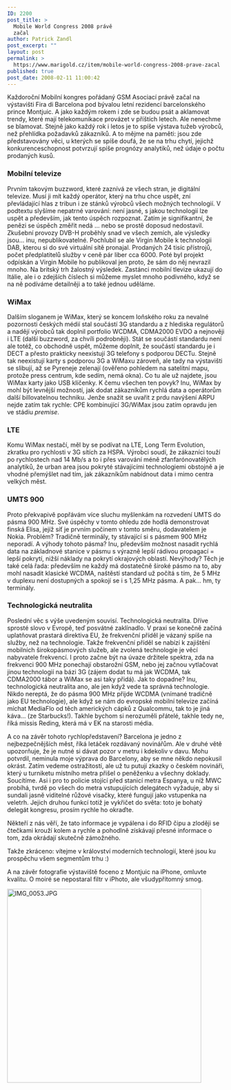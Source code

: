 ```yaml
---
ID: 2200
post_title: >
  Mobile World Congress 2008 právě
  začal
author: Patrick Zandl
post_excerpt: ""
layout: post
permalink: >
  https://www.marigold.cz/item/mobile-world-congress-2008-prave-zacal
published: true
post_date: 2008-02-11 11:00:42
---
```

Každoroční Mobilní kongres pořádaný GSM Asociací právě začal na výstavišti Fira di Barcelona pod bývalou letní rezidencí barcelonského prince Montjuic. A jako každým rokem i zde se budou psát a aklamovat trendy, které mají telekomunikace provázet v příštích letech. Ale nenechme se blamovat. Stejně jako každý rok i letos je to spíše výstava tužeb výrobců, než přehlídka požadavků zákazníků. A to mějme na paměti: jsou zde představovány věci, u kterých se spíše doufá, že se na trhu chytí, jejichž konkurenceschopnost potvrzují spíše prognózy analytiků, než údaje o počtu prodaných kusů. 
<!--more-->
<h3>Mobilní televize</h3>
Prvním takovým buzzword, které zaznívá ze všech stran, je digitální televize. Musí ji mít každý operátor, který na trhu chce uspět, zní převládající hlas z tribun i ze stánků výrobců všech možných technologií. V podtextu slyšíme nepatrné varování: není jasné, s jakou technologií lze uspět a především, jak tento úspěch rozpoznat. Zatím je signifikantní, že penězi se úspěch změřit nedá ... nebo se prostě doposud nedostavil. Zkušební provozy DVB-H proběhly snad ve všech zemích, ale výsledky jsou... inu, nepublikovatelné. Pochlubil se ale Virgin Mobile k technologii DAB, kterou si do své virtuální sítě pronajal. Prodaných 24 tisíc přístrojů, počet předplatitelů služby  v ceně pár liber cca 6000. Poté byl projekt odpískán a Virgin Mobile ho publikoval jen proto, že sám do něj nevrazil mnoho. Na britský trh žalostný výsledek. Zastánci mobilní tlevize ukazují do Itálie, ale i o zdejších číslech si můžeme myslet mnoho podivného, když se na ně podíváme detailněji a to také jednou uděláme. 

<h3>WiMax</h3>

Dalším sloganem je WiMax, který se koncem loňského roku za nevalné pozornosti českých médií stal součástí 3G standardu a z hlediska regulátorů a nadějí výrobců tak doplnil portfolio WCDMA, CDMA2000 EVDO a nejnověji i LTE (další buzzword, za chvíli podrobněji). Stát se součástí standardu není ale totéž, co obchodně uspět, můžeme doplnit, že součástí standardu je i DECT a přesto prakticky neexistují 3G telefony s podporou DECTu. Stejně tak neexistují karty s podporou 3G a WiMaxu zároveň, ale tady na výstavišti se slibují, až se Pyreneje zelenají (ověřeno pohledem na satelitní mapu, protože press centrum, kde sedím, nemá okna). Co tu ale už najdete, jsou WiMax karty jako USB klíčenky. K čemu všechen ten povyk? Inu, WiMax by mohl být levnější možností, jak dodat zákazníkům rychlá data a operátorům další billovatelnou techniku. Jenže snažit se uvařit z prdu navýšení ARPU nejde zatím tak rychle: CPE kombinující 3G/WiMax jsou zatím opravdu jen ve stádiu <em>premise</em>. 

<h3>LTE</h3>

Komu WiMax nestačí, měl by se podívat na LTE, Long Term Evolution, zkratku pro rychlosti v 3G sítích za HSPA. Výrobci soudí, že zákazníci touží po rychlostech nad 14 Mb/s a to i přes varování méně zfanfarónovatělých analytiků, že urban area jsou pokryté stávajícími technologiemi obstojně a je vhodné přemýšlet nad tím, jak zákazníkům nabídnout data i mimo centra velkých měst. 

<h3>UMTS 900</h3>

Proto překvapivě popřávám více sluchu myšlenkám na rozvedení UMTS do pásma 900 MHz. Své úspěchy v tomto ohledu zde hodlá demonstrovat finská Elisa, jejíž síť je prvním počinem v tomto směru, dodavatelem je Nokia. Problém? Tradičně terminály, ty stávající si s pásmem 900 MHz neporadí. A výhody tohoto pásma? Inu, především možnost nasadit rychlá data na základnové stanice v pásmu s výrazně lepší rádivou propagací = lepší pokrytí, nižší náklady na pokrytí okrajových oblastí. Nevýhody? Těch je také celá řada: především ne každý má dostatečně široké pásmo na to, aby mohl nasadit klasické WCDMA, naštěstí standard už počítá s tím, že 5 MHz v duplexu není dostupných a spokojí se i s 1,25 MHz pásma. A pak... hm, ty terminály. 

<h3>Technologická neutralita</h3>

Poslední věc s výše uvedeným souvisí. Technologická neutralita. Dříve sprosté slovo v Evropě, teď posvátné zaklínadlo. V praxi se konečně začíná uplatňovat prastará direktiva EU, že frekvenční příděl je vázaný spíše na služby, než na technologie. Takže frekvenční příděl se nabízí k zajištění mobilních širokopásmových služeb, ale zvolená technologie je věcí nabyvatele frekvencí. I proto začne být na úvaze držitele spektra, zda na frekvenci 900 MHz ponechají obstarožní GSM, nebo jej začnou vytlačovat jinou technologií na bázi 3G (zájem dodat tu má jak WCDMA, tak CDMA2000 tábor a WiMax se asi taky přidá). Jak to dopadne? Inu, technologická neutralita ano, ale jen když vede ta správná technologie. Nikdo nereptá, že do pásma 900 MHz přijde WCDMA (vnímané tradičně jako EU technologie), ale když se nám do evropské mobilní televize začíná míchat MediaFlo od těch amerických cápků z Qualcommu, tak to je jiná káva... (ze Starbucks!). Takhle bychom si nerozuměli přátelé, takhle tedy ne, říká missis Reding, která má v EK na starosti média. 

A co na závěr tohoto rychlopředstavení? Barcelona je jedno z nejbezpečnějších měst, říká letáček rozdávaný novinářům. Ale v druhé větě upozorňuje, že je nutné si dávat pozor v metru i kdekoliv v davu. Mohu potvrdil, neminula moje výprava do Barcelony, aby se mne někdo nepokusil okrást. Zatím vedeme ostražitostí, ale už tu putují zkazky o českém novináři, který u turniketu místního metra přišel o peněženku a všechny doklady. Soucítíme. Asi i pro to policie stojící před stanicí metra Espanya, u níž MWC probíhá, tvrdě po všech do metra vstupujících delegátech vyžaduje, aby si sundali jasně viditelné růžové visačky, které fungují jako vstupenka na veletrh. Jejich druhou funkcí totiž je vykřičet do světa: toto je bohatý delegát kongresu, prosím rychle ho okraďte. 

Někteří z nás věří, že tato informace je vypálena i do RFID čipu a zloději se čtečkami krouží kolem a rychle a pohodlně získávají přesné informace o tom, zda okrádají skutečně zámožného. 

Takže zkráceno: vítejme v království moderních technologií, které jsou ku prospěchu všem segmentům trhu :)

A na závěr fotografie výstaviště foceno z Montjuic na iPhone, omluvte kvalitu. O moiré se nepostaral filtr v iPhoto, ale všudypřítomný smog. 


<a href="http://www.marigold.cz/wp-content/uploads//IMG_0053.JPG"><img src="http://www.marigold.cz/wp-content/uploads//IMG_0053.JPG" alt="IMG_0053.JPG" width="450"  /></a>